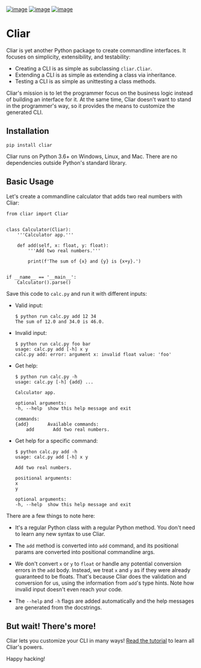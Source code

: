 [![image](https://img.shields.io/pypi/v/cliar.svg)](https://pypi.org/project/cliar)
[![image](https://travis-ci.org/moigagoo/cliar.svg?branch=develop)](https://travis-ci.org/moigagoo/cliar)
[![image](https://codecov.io/gh/moigagoo/cliar/branch/develop/graph/badge.svg)](https://codecov.io/gh/moigagoo/cliar)

# Cliar

Cliar is yet another Python package to create commandline interfaces. It focuses on simplicity, extensibility, and testability:

-   Creating a CLI is as simple as subclassing `cliar.Cliar`.
-   Extending a CLI is as simple as extending a class via inheritance.
-   Testing a CLI is as simple as unittesting a class methods.

Cliar's mission is to let the programmer focus on the business logic instead of building an interface for it. At the same time, Cliar doesn't want to stand in the programmer's way, so it provides the means to customize the generated CLI.

## Installation

```shell
pip install cliar
```

Cliar runs on Python 3.6+ on Windows, Linux, and Mac. There are no dependencies outside Python's standard library.

## Basic Usage

Let's create a commandline calculator that adds two real numbers with Cliar:

    from cliar import Cliar


    class Calculator(Cliar):
        '''Calculator app.'''

        def add(self, x: float, y: float):
            '''Add two real numbers.'''

            print(f'The sum of {x} and {y} is {x+y}.')


    if __name__ == '__main__':
        Calculator().parse()

Save this code to `calc.py` and run it with different inputs:

-   Valid input:

        $ python run calc.py add 12 34
        The sum of 12.0 and 34.0 is 46.0.

-   Invalid input:

        $ python run calc.py foo bar
        usage: calc.py add [-h] x y
        calc.py add: error: argument x: invalid float value: 'foo'

-   Get help:

        $ python run calc.py -h
        usage: calc.py [-h] {add} ...

        Calculator app.

        optional arguments:
        -h, --help  show this help message and exit

        commands:
        {add}       Available commands:
            add       Add two real numbers.

-   Get help for a specific command:

        $ python calc.py add -h
        usage: calc.py add [-h] x y

        Add two real numbers.

        positional arguments:
        x
        y

        optional arguments:
        -h, --help  show this help message and exit

There are a few things to note here:

-   It's a regular Python class with a regular Python method. You don't need to learn any new syntax to use Cliar.

-   The `add` method is converted into `add` command, and its positional params are converted into positional commandline args.

-   We don't convert `x` or `y` to `float` or handle any potential conversion errors in the `add` body. Instead, we treat `x` and `y` as if they were already guaranteed to be floats. That's because Cliar does the validation and conversion for us, using the information from `add`'s type hints. Note how invalid input doesn't even reach your code.

-   The `--help` and `-h` flags are added automatically and the help messages are generated from the docstrings.

## But wait! There's more!

Cliar lets you customize your CLI in many ways! [Read the tutorial](https://moigagoo.github.io/cliar/tutorial/) to learn all Cliar's powers.

Happy hacking!
